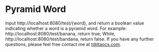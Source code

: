 # Pyramid Word
Input http://localhost:8080/test/{word}, and return a boolean value indicating whether a word is a pyramid word.
For example: http://localhost:8080/test/banana, return true;
While, http://localhost:8080/test/bandana, return false.
If you have any further questions, please feel free contact me at t@ltaocs.com.
